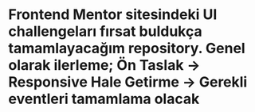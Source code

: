 # Frontend Mentor sitesindeki UI challengeları fırsat buldukça tamamlayacağım repository. Genel olarak ilerleme; Ön Taslak -> Responsive Hale Getirme -> Gerekli eventleri tamamlama olacak
